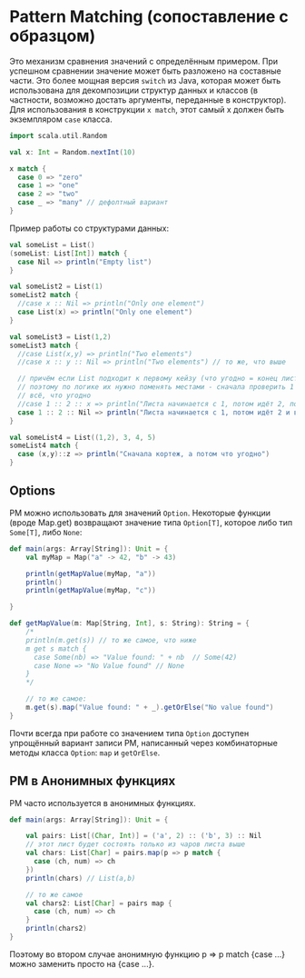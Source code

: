 # Pattern Matching (сопоставление с образцом)

Это механизм сравнения значений с определённым примером. При успешном сравнении значение может быть разложено на составные части. Это более мощная версия `switch` из Java, которая может быть использована для декомпозиции структур данных и классов (в частности, возможно достать аргументы, переданные в конструктор). Для использования в конструкции `x match`, этот самый x должен быть экземпляром `case` класса. 

```scala 
import scala.util.Random

val x: Int = Random.nextInt(10)

x match {
  case 0 => "zero"
  case 1 => "one"
  case 2 => "two"
  case _ => "many" // дефолтный вариант
}

```

Пример работы со структурами данных:

```scala
val someList = List()
(someList: List[Int]) match {
  case Nil => println("Empty list")
}

val someList2 = List(1)
someList2 match {
  //case x :: Nil => println("Only one element")
  case List(x) => println("Only one element")
}

val someList3 = List(1,2)
someList3 match {
  //case List(x,y) => println("Two elements")
  //case x :: y :: Nil => println("Two elements") // то же, что выше

  // причём если List подходит к первому кейзу (что угодно = конец листа), то он выполнится
  // поэтому по логике их нужно поменять местами - сначала проверить 1 2 Nil, а потом
  // всё, что угодно
  //case 1 :: 2 :: x => println("Листа начинается с 1, потом идёт 2, потом что угодно")
  case 1 :: 2 :: Nil => println("Листа начинается с 1, потом идёт 2 и всё")
}

val someList4 = List((1,2), 3, 4, 5)
someList4 match {
  case (x,y)::z => println("Сначала кортеж, а потом что угодно")
}

```

## Options 

PM можно использовать для значений `Option`. Некоторые функции (вроде Map.get) возвращают значение типа `Option[T]`, которое либо тип `Some[T]`, либо `None`:

```scala
def main(args: Array[String]): Unit = {
	val myMap = Map("a" -> 42, "b" -> 43)

	println(getMapValue(myMap, "a"))
	println()
	println(getMapValue(myMap, "c"))

}

def getMapValue(m: Map[String, Int], s: String): String = {
	/*
	println(m.get(s)) // то же самое, что ниже
	m get s match {
	  case Some(nb) => "Value found: " + nb  // Some(42)
	  case None => "No Value found" // None
	}
	*/

	// то же самое:
	m.get(s).map("Value found: " + _).getOrElse("No value found")
}

```

Почти всегда при работе со значением типа `Option` доступен упрощённый вариант записи PM, написанный через комбинаторные методы класса `Option`: `map` и `getOrElse`.


## PM в Анонимных функциях

PM часто используется в анонимных функциях. 

```scala
def main(args: Array[String]): Unit = {

	val pairs: List[(Char, Int)] = ('a', 2) :: ('b', 3) :: Nil
	// этот лист будет состоять только из чаров листа выше
	val chars: List[Char] = pairs.map(p => p match {
	  case (ch, num) => ch
	})
	println(chars) // List(a,b)

	// то же самое
	val chars2: List[Char] = pairs map {
	  case (ch, num) => ch
	}
	println(chars2)
}

```

Поэтому во втором случае анонимную функцию p => p match {case ...} можно заменить просто на {case ...}.
























